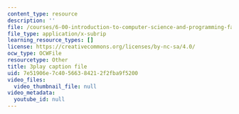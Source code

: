 ```yaml
---
content_type: resource
description: ''
file: /courses/6-00-introduction-to-computer-science-and-programming-fall-2008/7e51906e7c40566384212f2fba9f5200_udnyuHzJsjM.vtt
file_type: application/x-subrip
learning_resource_types: []
license: https://creativecommons.org/licenses/by-nc-sa/4.0/
ocw_type: OCWFile
resourcetype: Other
title: 3play caption file
uid: 7e51906e-7c40-5663-8421-2f2fba9f5200
video_files:
  video_thumbnail_file: null
video_metadata:
  youtube_id: null
---
```

